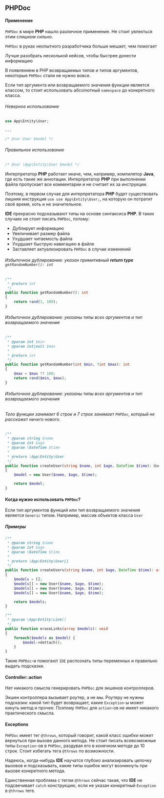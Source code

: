 ## PHPDoc

#### Применение

`PHPDoc` в мире **PHP** нашло различное применение. Не стоит увлекться этим слишком сильно.

`PHPDoc` в руках неопытного разработчика больше мешает, чем помогает

Лучше разобрать несколькой кейсов, чтобы быстрее донести информацию

В появлением в PHP возвращаемых типов и типов аргументов, некоторые `PHPDoc` стали не нужно вовсе.

Если тип аргумента или возвращаемого значения функции является классом, то стоит использовать
абсолютный `namespace` до конкретного класса.
###### Неверное использование
```php
use App\Entity\User;

...

/* @var User $model */
```
###### Правильное использование
```php
/* @var \App\Entity\User $model */
```
Интерпретатор **PHP** работает иначе, чем, например, компилятор **Java**, где есть такие же аннотации.
Интерпретатор **PHP** при выполнении файла пропускает все комментарии и не считает их за инструкции.

Поэтому, в первом случае для интерпретатора **PHP** будет существовать лишняя инструкция `use use App\Entity\User;`, 
на которую он потратит своё время, хоть и не значительное.

**IDE** прекрасно подсказывают типы на основе синтаксиса **PHP**. 
В таких случаях не стоит писать `PHPDoc`, потому: 
- Дублирует информацию
- Увеличивает размер файла
- Ухудшает читаемость файла
- Ухудшает быструю навигацию в файле
- Заставляет актуализировать `PHPDoc` в случае изменений

###### Избыточное дублирование: указан примитивный **return type** `getRandomNumber(): int`
```php
/**
 * @return int
 */
public function getRandomNumber(): int
{
    return rand(1, 100);
}
```
###### Избыточное дублирование: указаны типы всех аргументов и тип возвращаемого значения
```php
/**
 * @param int $min
 * @param int|null $max
 *
 * @return int
 */
public function getRandomNumber(int $min, ?int $max): int
{
    $max = $max ?? 100;
    return rand($min, $max);
}
```
###### Избыточное дублирование: указаны типы всех аргументов и тип возвращаемого значения
###### Тело функции занимает 6 строк и 7 строк занимает `PHPDoc`, который не расскажет ничего нового.
```php
/**
 * @param string $name
 * @param int $age
 * @param \DateTime $time
 *
 * @return \App\Entity\User
 */
public function createUser(string $name, int $age, DateTime $time): User
{
    $model = new User($name, $age, $time);

    return $model;
}
```
#### Когда нужно использовать `PHPDoc`?
Если тип аргументов функций или тип возвращаемого значения является `Generic` типом.
Например, массив объектов класса `User`
##### Примеры
```php
/**
 * @param string $name
 * @param int $age
 * @param \DateTime $time
 *
 * @return \App\Entity\User[]
 */
public function createUsers(string $name, int $age, DateTime $time): array
{
    $models = [];
    $models[] = new User($name, $age, $time);
    $models[] = new User($name, $age, $time);
    $models[] = new User($name, $age, $time);

    return $models;
}
```
```php
/**
 * @param \App\Entity\Link[]
 */
public function eraseLinks(array $models): void
{
    foreach($models as $model) {
        $model->dettach();
    }
}
```
Такие `PHPDoc`-и помогают `IDE` распознать типы переменных и правильно выдать подсказки.

#### Controller::action
Нет никакого смысла генерировать `PHPDoc` для экшенов контроллеров. 

Экшен контроллера вызывает роутер, а не мы. 
Роутеру не нужны подсказки: какой тип будет возвращает, какие `Exception`-ы может кинуть метод и прочее.
Поэтому `PHPDoc` для `action`-ов не имеет никакого практического смысла.

#### Exceptions 
`PHPDoc` имеет тег `@throws`, который говорит, какой класс ошибки может вернуться при вызове данного метода.
Не стоит писать всевозможные типы `Exception`-ов в `PHPDoc`, раздувая его в конечном методе до 10 строк.
Стоит избегать тега `@throws` по возможности. 

Надеюсь, когда-нибудь **IDE** научатся глубоко анализировать цепочку вызовов и подсказывать, 
какие типы ошибок могут возникнуть при вызове конкретного метода.

Единственная проблема с тегом `@throws` сейчас такая, 
что **IDE** не подсвечивает `catch` конструкцию, 
если не указан конкретный `Exception` в `@throws` теге.

